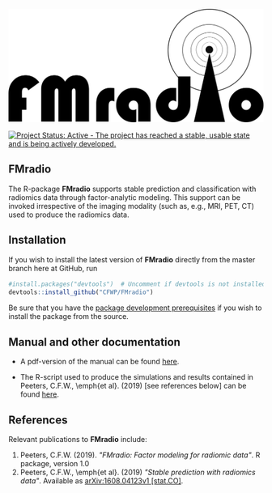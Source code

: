 ![FMradio](https://github.com/CFWP/FMradio/blob/master/inst/FMradioLOGO.png)


[![Project Status: Active - The project has reached a stable, usable state and is being actively developed.](http://www.repostatus.org/badges/latest/active.svg)](http://www.repostatus.org/#active)


**FMradio**
---------------
The R-package **FMradio** supports stable prediction and classification with radiomics data through factor-analytic modeling.
This support can be invoked irrespective of the imaging modality (such as, e.g., MRI, PET, CT) used to produce the radiomics data.


## Installation

If you wish to install the latest version of **FMradio** directly from the master branch here at GitHub, run

```R
#install.packages("devtools")  # Uncomment if devtools is not installed
devtools::install_github("CFWP/FMradio")
```
Be sure that you have the [package development prerequisites](http://www.rstudio.com/ide/docs/packages/prerequisites) if you wish to install the package from the source.


## Manual and other documentation

* A pdf-version of the manual can be found [here](https://cfwp.github.io/PDFs/FMradio.pdf).

* The R-script used to produce the simulations and results contained in Peeters, C.F.W., \emph{et al}. (2019) [see references below] can be found [here](https://cfwp.github.io/PDFs/Simulations&Analysis.R).


## References

Relevant publications to **FMradio** include:

 1. Peeters, C.F.W. (2019). 
    *"FMradio: Factor modeling for radiomic data"*. 
    R package, version 1.0
 2. Peeters, C.F.W., \emph{et al}. (2019)
    *"Stable prediction with radiomics data"*.
    Available as [arXiv:1608.04123v1 \[stat.CO\]](http://arxiv.org/abs/1608.04123). 
